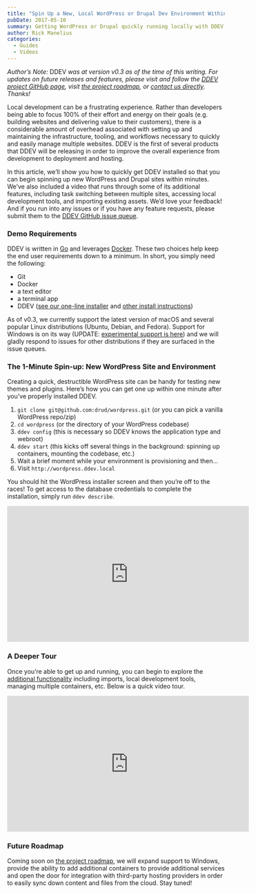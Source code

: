```yaml
---
title: "Spin Up a New, Local WordPress or Drupal Dev Environment Within 1 Minute With ddev!"
pubDate: 2017-05-10
summary: Getting WordPress or Drupal quickly running locally with DDEV.
author: Rick Manelius
categories:
  - Guides
  - Videos
---
```


_Author’s Note:_ DDEV _was at version v0.3 as of the time of this writing. For updates on future releases and features, please visit and follow the_ _[DDEV project GitHub page](https://github.com/drud/ddev), visit [the project roadmap](https://github.com/drud/ddev/wiki/Roadmap), or [contact us directly](https://ddev.com/contact/). Thanks!_

Local development can be a frustrating experience. Rather than developers being able to focus 100% of their effort and energy on their goals (e.g. building websites and delivering value to their customers), there is a considerable amount of overhead associated with setting up and maintaining the infrastructure, tooling, and workflows necessary to quickly and easily manage multiple websites. DDEV is the first of several products that DDEV will be releasing in order to improve the overall experience from development to deployment and hosting.

In this article, we’ll show you how to quickly get DDEV installed so that you can begin spinning up new WordPress and Drupal sites within minutes. We’ve also included a video that runs through some of its additional features, including task switching between multiple sites, accessing local development tools, and importing existing assets. We’d love your feedback! And if you run into any issues or if you have any feature requests, please submit them to the [DDEV GitHub issue queue](https://github.com/drud/ddev/issues).

### Demo Requirements

DDEV is written in [Go](https://golang.org/) and leverages [Docker](https://www.docker.com/). These two choices help keep the end user requirements down to a minimum. In short, you simply need the following:

- Git
- Docker
- a text editor
- a terminal app
- DDEV ([see our one-line installer](https://github.com/drud/ddev#installation-script) and [other install instructions](https://ddev.readthedocs.io/en/latest/#installation))

As of v0.3, we currently support the latest version of macOS and several popular Linux distributions (Ubuntu, Debian, and Fedora). Support for Windows is on its way (UPDATE: [experimental support is here](https://github.com/drud/ddev/issues/196#issuecomment-300178008)) and we will gladly respond to issues for other distributions if they are surfaced in the issue queues.

### The 1-Minute Spin-up: New WordPress Site and Environment

Creating a quick, destructible WordPress site can be handy for testing new themes and plugins. Here’s how you can get one up within one minute after you’ve properly installed DDEV.

1. `git clone git@github.com:drud/wordpress.git` (or you can pick a vanilla WordPress repo/zip)
2. `cd wordpress` (or the directory of your WordPress codebase)
3. `ddev config` (this is necessary so DDEV knows the application type and webroot)
4. `ddev start` (this kicks off several things in the background: spinning up containers, mounting the codebase, etc.)
5. Wait a brief moment while your environment is provisioning and then…
6. Visit `http://wordpress.ddev.local`

You should hit the WordPress installer screen and then you’re off to the races! To get access to the database credentials to complete the installation, simply run `ddev describe`.

<div class="video-wrapper">
<iframe src="https://www.youtube.com/embed/b-6EX3KCbnY" width="560" height="315" frameborder="0" allowfullscreen="allowfullscreen"></iframe>
</div>

### A Deeper Tour

Once you’re able to get up and running, you can begin to explore the [additional functionality](https://github.com/drud/ddev#usage) including imports, local development tools, managing multiple containers, etc. Below is a quick video tour.

<div class="video-wrapper">
<iframe loading="lazy" src="https://www.youtube.com/embed/JQrjsazBzP4" width="560" height="315" frameborder="0" allowfullscreen="allowfullscreen"></iframe>
</div>

### Future Roadmap

Coming soon on [the project roadmap](https://github.com/drud/ddev/wiki/roadmap), we will expand support to Windows, provide the ability to add additional containers to provide additional services and open the door for integration with third-party hosting providers in order to easily sync down content and files from the cloud. Stay tuned!
